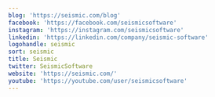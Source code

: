 ```yaml
---
blog: 'https://seismic.com/blog'
facebook: 'https://facebook.com/seismicsoftware'
instagram: 'https://instagram.com/seismicsoftware'
linkedin: 'https://linkedin.com/company/seismic-software'
logohandle: seismic
sort: seismic
title: Seismic
twitter: SeismicSoftware
website: 'https://seismic.com/'
youtube: 'https://youtube.com/user/seismicsoftware'
---
```

